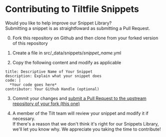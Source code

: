 # Contributing to Tiltfile Snippets
Would you like to help improve our Snippet Library?  
Submitting a snippet is as straightfoward as submitting a Pull Request.

0. Fork this repository on Github and then clone from your forked version of this repository

1. Create a file in src/_data/snippets/*snippet_name*.yml

2. Copy the following content and modify as applicable
```
title: Descriptive Name of Your Snippet
description: Explain what your snippet does
code: |
  *Your code goes here*
contributor: Your Github Handle (optional)
```

3. Commit your changes and [submit a Pull Request to the upstream repository of your fork (this one)](https://docs.github.com/en/pull-requests/collaborating-with-pull-requests/proposing-changes-to-your-work-with-pull-requests/creating-a-pull-request-from-a-fork)

4. A member of the Tilt team will review your snippet and modify it if necessary.  
If there's a reason that we don't think it's right for our Snippets Library, we'll let you know why. We appreciate you taking the time to contribute!

